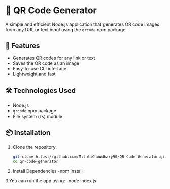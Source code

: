# 🔗 QR Code Generator

A simple and efficient Node.js application that generates QR code images from any URL or text input using the `qrcode` npm package.

## 🚀 Features

- Generates QR codes for any link or text
- Saves the QR code as an image
- Easy-to-use CLI interface
- Lightweight and fast

## 🛠️ Technologies Used

- Node.js
- `qrcode` npm package
- File system (`fs`) module

## 📦 Installation

1. Clone the repository:

   ```bash
   git clone https://github.com/MitaliChoudhary90/QR-Code-Generator.git
   cd qr-code-generator
   
2. Install Dependencies
   -npm install

3.You can run the app using:
  -node index.js
